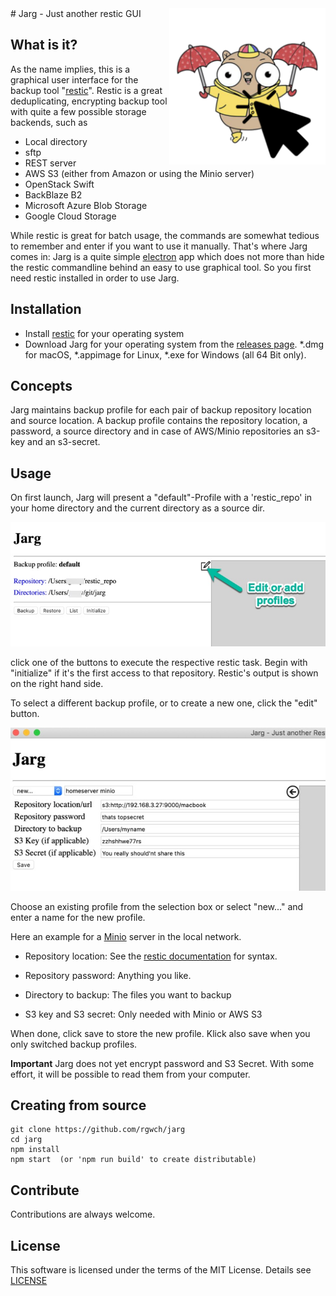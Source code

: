 <img src="build/icon.png" width="250px" align="right">
# Jarg - Just another restic GUI

## What is it?

As the name implies, this is a graphical user interface for the backup tool "[restic](https://restic.net)". Restic is a great deduplicating, encrypting backup tool with quite a few possible storage backends, such as 

* Local directory
* sftp
* REST server
* AWS S3 (either from Amazon or using the Minio server)
* OpenStack Swift
* BackBlaze B2
* Microsoft Azure Blob Storage
* Google Cloud Storage

While restic is great for batch usage, the commands are somewhat tedious to remember and enter if you want to use it manually. That's where Jarg comes in:
Jarg is a quite simple [electron](https://electronjs.org) app which does not more than hide the restic commandline behind an easy to use graphical tool. So you first need restic installed in order to use Jarg.

## Installation

* Install [restic](https://restic.readthedocs.io/en/stable/020_installation.html) for your operating system
* Download Jarg for your operating system from the [releases page](https://github.com/rgwch/jarg/releases/tag/0.2.0Beta). *.dmg for macOS, *.appimage for Linux, *.exe for Windows (all 64 Bit only). 

## Concepts

Jarg maintains backup profile for each pair of backup repository location and source location. A backup profile contains the repository location, a password, a source directory and in case of AWS/Minio repositories an s3-key and an s3-secret.

## Usage

On first launch, Jarg will present a "default"-Profile with a 'restic_repo' in your home directory and the current directory as a source dir. 

![Jarg exec screen](exec_screen.jpg)

click one of the buttons to execute the respective restic task. Begin with "initialize" if it's the first access to that repository. 
Restic's output is shown on the right hand side.


To select a different backup profile, or to create a new one, click the  "edit" button.

![Jarg edit screen](edit_screen.jpg)

Choose an existing profile from the selection box or select "new..." and enter a name for the new profile.

Here an example for a [Minio](https://min.io) server in the local network.

* Repository location: See the [restic documentation](https://restic.readthedocs.io/en/latest/030_preparing_a_new_repo.html) for syntax. 

* Repository password: Anything you like.

* Directory to backup: The files you want to backup

* S3 key and S3 secret: Only needed with Minio or AWS S3

When done, click save to store the new profile. Klick also save when you only switched backup profiles.

**Important** Jarg does not yet encrypt password and S3 Secret. With some effort, it will be possible to read them from your computer.

## Creating from source

    git clone https://github.com/rgwch/jarg
    cd jarg
    npm install
    npm start  (or 'npm run build' to create distributable)



## Contribute

Contributions are always welcome. 

## License

This software is licensed under the terms of the MIT License. Details see [LICENSE](LICENSE)
